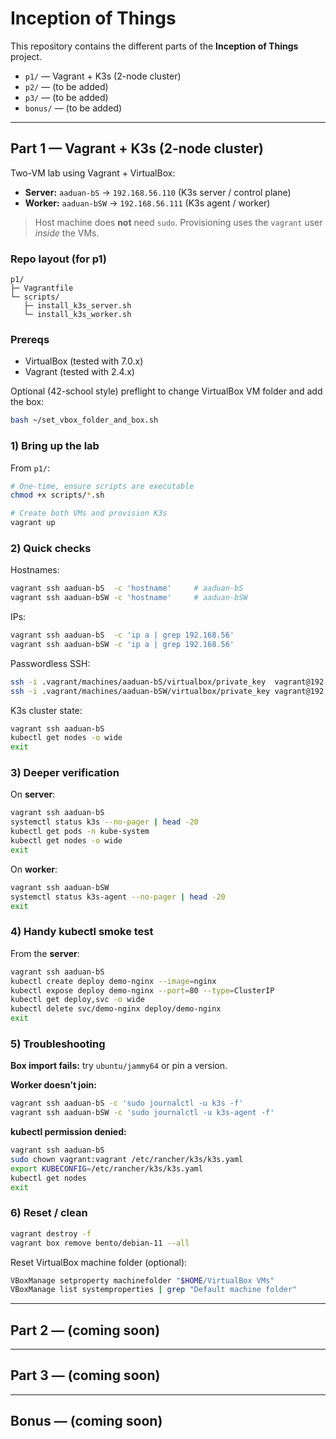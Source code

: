 # Inception of Things

This repository contains the different parts of the **Inception of Things** project.

- `p1/` — Vagrant + K3s (2-node cluster)
- `p2/` — (to be added)
- `p3/` — (to be added)
- `bonus/` — (to be added)

---

## Part 1 — Vagrant + K3s (2-node cluster)

Two-VM lab using Vagrant + VirtualBox:

- **Server:** `aaduan-bS` → `192.168.56.110` (K3s server / control plane)  
- **Worker:** `aaduan-bSW` → `192.168.56.111` (K3s agent / worker)

> Host machine does **not** need `sudo`. Provisioning uses the `vagrant` user *inside* the VMs.

### Repo layout (for p1)

```
p1/
├─ Vagrantfile
└─ scripts/
   ├─ install_k3s_server.sh
   └─ install_k3s_worker.sh

```

### Prereqs

- VirtualBox (tested with 7.0.x)  
- Vagrant (tested with 2.4.x)

Optional (42-school style) preflight to change VirtualBox VM folder and add the box:

```bash
bash ~/set_vbox_folder_and_box.sh
```

### 1) Bring up the lab

From `p1/`:

```bash
# One-time, ensure scripts are executable
chmod +x scripts/*.sh

# Create both VMs and provision K3s
vagrant up
```

### 2) Quick checks

Hostnames:

```bash
vagrant ssh aaduan-bS  -c 'hostname'     # aaduan-bS
vagrant ssh aaduan-bSW -c 'hostname'     # aaduan-bSW
```

IPs:

```bash
vagrant ssh aaduan-bS  -c 'ip a | grep 192.168.56'
vagrant ssh aaduan-bSW -c 'ip a | grep 192.168.56'
```

Passwordless SSH:

```bash
ssh -i .vagrant/machines/aaduan-bS/virtualbox/private_key  vagrant@192.168.56.110 hostname
ssh -i .vagrant/machines/aaduan-bSW/virtualbox/private_key vagrant@192.168.56.111 hostname
```

K3s cluster state:

```bash
vagrant ssh aaduan-bS
kubectl get nodes -o wide
exit
```

### 3) Deeper verification

On **server**:

```bash
vagrant ssh aaduan-bS
systemctl status k3s --no-pager | head -20
kubectl get pods -n kube-system
kubectl get nodes -o wide
exit
```

On **worker**:

```bash
vagrant ssh aaduan-bSW
systemctl status k3s-agent --no-pager | head -20
exit
```

### 4) Handy kubectl smoke test

From the **server**:

```bash
vagrant ssh aaduan-bS
kubectl create deploy demo-nginx --image=nginx
kubectl expose deploy demo-nginx --port=80 --type=ClusterIP
kubectl get deploy,svc -o wide
kubectl delete svc/demo-nginx deploy/demo-nginx
exit
```

### 5) Troubleshooting

**Box import fails:** try `ubuntu/jammy64` or pin a version.

**Worker doesn’t join:**
```bash
vagrant ssh aaduan-bS -c 'sudo journalctl -u k3s -f'
vagrant ssh aaduan-bSW -c 'sudo journalctl -u k3s-agent -f'
```

**kubectl permission denied:**
```bash
vagrant ssh aaduan-bS
sudo chown vagrant:vagrant /etc/rancher/k3s/k3s.yaml
export KUBECONFIG=/etc/rancher/k3s/k3s.yaml
kubectl get nodes
exit
```

### 6) Reset / clean

```bash
vagrant destroy -f
vagrant box remove bento/debian-11 --all
```

Reset VirtualBox machine folder (optional):

```bash
VBoxManage setproperty machinefolder "$HOME/VirtualBox VMs"
VBoxManage list systemproperties | grep "Default machine folder"
```

---

## Part 2 — (coming soon)

---

## Part 3 — (coming soon)

---

## Bonus — (coming soon)
